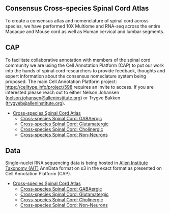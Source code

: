 ## Consensus Cross-species Spinal Cord Atlas

To create a consensus atlas and nomenclature of spinal cord across species, we have performed 10X Multiome and RNA-seq across the entire Macaque and Mouse cord as well as Human cervical and lumbar segments.

## CAP

To facilitate collaborative annotation with members of the spinal cord community we are using the Cell Annotation Platform (CAP) to put our work into the hands of spinal cord researchers to provide feedback, thoughts and expert information about the consensus nomeclature system being proposed. The main Cell Annotation Platform project: https://celltype.info/project/598 requires an invite to access. If you are interested please reach out to either Nelson Johansen (nelson.johansen@alleninstitute.org) or Trygve Bakken (trygveb@alleninstitute.org).

* [Cross-species Spinal Cord Atlas](https://celltype.info/project/598/dataset/1364)
   * [Cross-species Spinal Cord: GABAergic](https://celltype.info/project/598/dataset/1361)
   * [Cross-species Spinal Cord: Glutamatergic](https://celltype.info/project/598/dataset/1362)
   * [Cross-species Spinal Cord: Cholinergic](https://celltype.info/project/598/dataset/1360)
   * [Cross-species Spinal Cord: Non-Neurons](https://celltype.info/project/598/dataset/1363)

## Data

Single-nuclei RNA sequencing data is being hosted in [Allen Institute Taxonomy (AIT)](https://github.com/AllenInstitute/AllenInstituteTaxonomy) AnnData format on s3 in the exact format as presented on Cell Annotation Platform (CAP).

* [Cross-species Spinal Cord Atlas](https://released-taxonomies-802451596237-us-west-2.s3.us-west-2.amazonaws.com/CAP/SpinalCord/AIBS_SpC_Consensus_AIT_CAP.h5ad)
   * [Cross-species Spinal Cord: GABAergic](https://released-taxonomies-802451596237-us-west-2.s3.us-west-2.amazonaws.com/CAP/SpinalCord/AIBS_SpC_Consensus_AIT_CAP_subset_GABAergic.h5ad)
   * [Cross-species Spinal Cord: Glutamatergic](https://released-taxonomies-802451596237-us-west-2.s3.us-west-2.amazonaws.com/CAP/SpinalCord/AIBS_SpC_Consensus_AIT_CAP_subset_Glutamatergic.h5ad)
   * [Cross-species Spinal Cord: Cholinergic](https://released-taxonomies-802451596237-us-west-2.s3.us-west-2.amazonaws.com/CAP/SpinalCord/AIBS_SpC_Consensus_AIT_CAP_subset_Cholinergic.h5ad)
   * [Cross-species Spinal Cord: Non-Neurons](https://released-taxonomies-802451596237-us-west-2.s3.us-west-2.amazonaws.com/CAP/SpinalCord/AIBS_SpC_Consensus_AIT_CAP_subset_Non-Neurons.h5ad)
